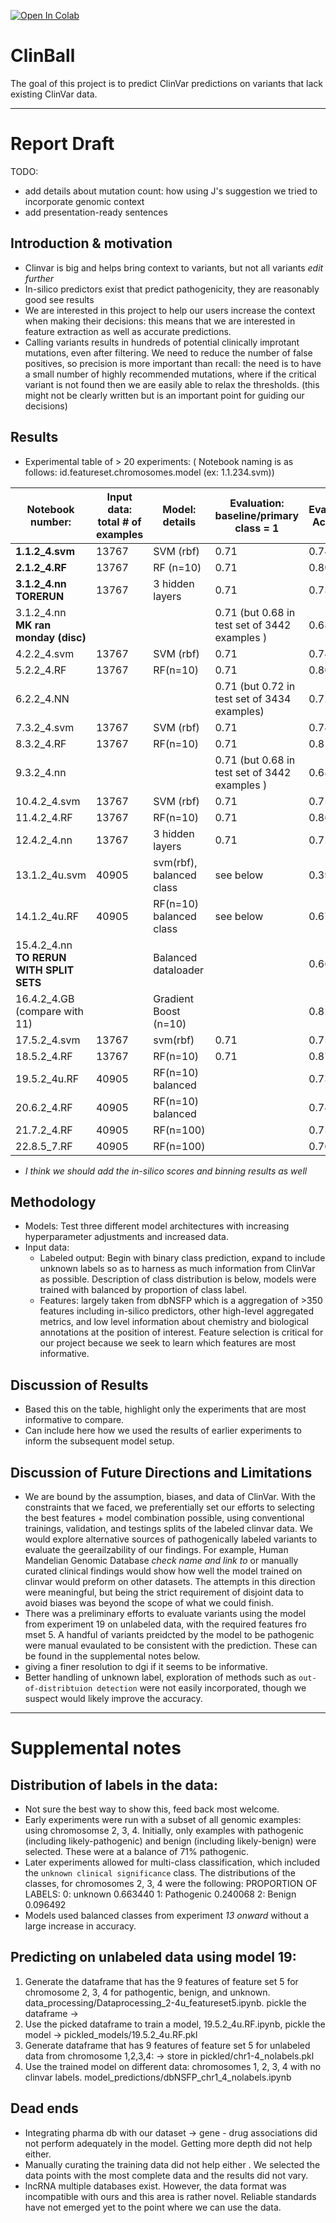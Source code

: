[![Open In Colab](https://colab.research.google.com/assets/colab-badge.svg)](https://colab.research.google.com/drive/1Ahv6rKT_1iJg3o93t9_sews-yafoBAsF#scrollTo=KmOp5bSsLvO1)

# ClinBall

The goal of this project is to predict ClinVar predictions on variants that lack existing ClinVar data. 

---
# Report Draft 
TODO:
 - add details about mutation count: how using J's suggestion we tried to incorporate genomic context
 - add presentation-ready sentences 

## Introduction & motivation
* Clinvar is big and helps bring context to variants, but not all variants *edit further* 
* In-silico predictors exist that predict pathogenicity, they are reasonably good see results
* We are interested in this project to help our users increase the context when making their decisions: this means
that we are interested in feature extraction as well as accurate predictions. 
* Calling variants results in hundreds of potential clinically improtant mutations, even after filtering. We need to reduce the number of false positives, so precision is more important than recall: the need is to have a small number of highly recommended mutations, where if the critical variant is not found then we are easily able to relax the thresholds. (this might not be clearly written but is an important point for guiding our decisions) 

## Results
* Experimental table of > 20 experiments: ( Notebook naming is as follows: id.featureset.chromosomes.model (ex: 1.1.234.svm))

| **Notebook number:**                         | **Input data: total # of examples** | **Model: details**       | **Evaluation: baseline/primary class = 1**    | **Evaluation: Accuracy** | **Evaluation: Precision** | **Evaluation: Recall ** | **Evaluation: F1** | **Evaluation: AUC** |
| -------------------------------------------- | ----------------------------------- | ------------------------ | --------------------------------------------- | ------------------------ | ------------------------- | ----------------------- | ------------------ | ------------------- |
| **1.1.2\_4.svm**                             | 13767                               | SVM (rbf)                | 0.71                                          | 0.74                     | 0.64                      | 0.16                    | 0.25               | 0.64                |
| **2.1.2\_4.RF**                              | 13767                               | RF (n=10)                | 0.71                                          | 0.80                     | 0.64                      | 0.65                    | 0.64               | 0.85                |
| **3.1.2\_4.nn TORERUN**                      | 13767                               | 3 hidden layers          | 0.71                                          | 0.73                     | 0.36                      | 0.5                     | 0.42               |                     |
| 3.1.2\_4.nn<br>**MK ran monday (disc)**      |                                     |                          | 0.71 (but 0.68 in test set of 3442 examples ) | 0.68                     | 0.0                       | 0.0                     | nan                |                     |
| 4.2.2\_4.svm                                 | 13767                               | SVM (rbf)                | 0.71                                          | 0.74                     | 0.65                      | 0.21                    | 0.32               | 0.62                |
| 5.2.2\_4.RF                                  | 13767                               | RF(n=10)                 | 0.71                                          | 0.80                     | 0.64                      | 0.63                    | 0.68               | 0.84                |
| 6.2.2\_4.NN                                  |                                     |                          | 0.71 (but 0.72 in test set of 3434 examples)  | 0.72\*                   | 0.0                       | 0.0                     | nan                |                     |
| 7.3.2\_4.svm                                 | 13767                               | SVM (rbf)                | 0.71                                          | 0.74                     | 0.68                      | 0.18                    | 0.0.28             | 0.70                |
| 8.3.2\_4.RF                                  | 13767                               | RF(n=10)                 | 0.71                                          | 0.81                     | 0.64                      | 0.68                    | 0.66               | 0.85                |
| 9.3.2\_4.nn                                  |                                     |                          | 0.71 (but 0.68 in test set of 3442 examples ) | 0.68                     |                           |                         |                    |                     |
| 10.4.2\_4.svm                                | 13767                               | SVM (rbf)                | 0.71                                          | 0.75                     | 0.76                      | 0.16                    | 0.27               | 0.69                |
| 11.4.2\_4.RF                                 | 13767                               | RF(n=10)                 | 0.71                                          | 0.86                     | 0.75                      | 0.74                    | 0.74               | 0.90                |
| 12.4.2\_4.nn                                 | 13767                               | 3 hidden layers          | 0.71                                          | 0.72                     | 0                         | 0                       | nan                |                     |
| 13.1.2\_4u.svm                               | 40905                               | svm(rbf), balanced class | see below                                     | 0.39                     | 0.80                      | 0.26                    | 0.39               |                     |
| 14.1.2\_4u.RF                                | 40905                               | RF(n=10) balanced class  | see below                                     | 0.67                     | 0.76                      | 0.77                    | 0.77               |                     |
| 15.4.2\_4.nn<br>**TO RERUN WITH SPLIT SETS** |                                     | Balanced dataloader      |                                               | 0.66                     | 0.47                      | 0.59                    | 0.56               |                     |
| 16.4.2\_4.GB (compare with 11)               |                                     | Gradient Boost (n=10)    |                                               | 0.82                     | 0.82                      | 0.47                    | 0.59               |                     |
| 17.5.2\_4.svm                                | 13767                               | svm(rbf)                 | 0.71                                          | 0.75                     | 0.76                      | 0.16                    | 0.27               | 0.69                |
| 18.5.2\_4.RF                                 | 13767                               | RF(n=10)                 | 0.71                                          | 0.87                     | 0.79                      | 0.73                    | 0.76               | 0.93                |
| 19.5.2\_4u.RF                                | 40905                               | RF(n=10) balanced        |                                               | 0.73                     | 0.77                      | 0.86                    | 0.81               |                     |
| 20.6.2\_4.RF                                 | 40905                               | RF(n=10) balanced        |                                               | 0.74                     | 0.78                      | 0.88                    | 0.82               |                     |
| 21.7.2\_4.RF                                 | 40905                               | RF(n=100)                |                                               | 0.75                     | 0.89                      | 0.78                    | 0.83               |                     |
| 22.8.5\_7.RF                                 | 40905                               | RF(n=100)                |                                               | 0.76                     | 0.77                      | 0.91                    | 0.84               |                     |



* *I think we should add the in-silico scores and binning results as well* 

## Methodology 
* Models: Test three different model architectures with increasing hyperparameter adjustments and increased data.
* Input data:
  - Labeled output: Begin with binary class prediction, expand to include unknown labels so as to harness as much information from ClinVar as possible. Description of class distribution is below, models were trained with balanced by proportion of class label. 
  - Features: largely taken from dbNSFP which is a aggregation of >350 features including in-silico predictors, other high-level aggregated metrics, and low level information about chemistry and biological annotations at the position of interest. Feature selection is critical for our project because we seek to learn which features are most informative.

## Discussion of Results
* Based this on the table, highlight only the experiments that are most informative to compare. 
* Can include here how we used the results of earlier experiments to inform the subsequent model setup.

## Discussion of Future Directions and Limitations 
* We are bound by the assumption, biases, and data of ClinVar. With the constraints that we faced, we preferentially set our efforts to selecting the best features + model combination possible, using conventional trainings, validation, and testings splits of the labeled clinvar data. We would explore alternative sources of pathogenically labeled variants to evaluate the geerailzability of our findings. For example, Human Mandelian Genomic Database *check name and link to* or manually curated clinical findings would show how well the model trained on clinvar would preform on other datasets. The attempts in this direction were meaningful, but being the strict requirement of disjoint data to avoid biases was beyond the scope of what we could finish. 
* There was a preliminary efforts to evaluate variants using the model from experiment 19 on unlabeled data, with the required features fro mset 5. A handful of variants preidcted by the model to be pathogenic were manual evaulated to be consistent with the prediction. These can be found in the supplemental notes below. 
* giving a finer resolution to dgi if it seems to be informative.
* Better handling of unknown label, exploration of methods such as `out-of-distribtuion detection` were not easily incorporated, though we suspect would likely improve the accuracy.



---
# Supplemental notes

## Distribution of labels in the data:
* Not sure the best way to show this, feed back most welcome. 
* Early experiments were run with a subset of all genomic examples: using chromosomse 2, 3, 4. Initially, only examples with pathogenic (including likely-pathogenic) and benign (including likely-benign) were selected. These were at a balance of 71% pathogenic. 
* Later experiments allowed for multi-class classification, which included the `unknown clinical significance` class. The distributions of the classes, for chromosomes 2, 3, 4 were the following: 
PROPORTION OF LABELS: 
0: unknown       0.663440 
1: Pathogenic    0.240068
2: Benign        0.096492
* Models used balanced classes from experiment *13 onward* without a large increase in accuracy. 

## Predicting on unlabeled data using model 19: 

1. Generate the dataframe that has the 9 features of feature set 5 for chromosome 2, 3, 4 for pathogentic, benign, and unknown. data_processing/Dataprocessing_2-4u_featureset5.ipynb. pickle the dataframe → 
2. Use the picked dataframe to train a model, 19.5.2_4u.RF.ipynb, pickle the model → pickled_models/19.5.2_4u.RF.pkl
3. Generate dataframe that has 9 features of feature set 5 for unlabeled data from chromosome 1,2,3,4: → store in pickled/chr1-4_nolabels.pkl
4. Use the trained model on different data: chromosomes 1, 2, 3, 4 with no clinvar labels. model_predictions/dbNSFP_chr1_4_nolabels.ipynb

## Dead ends

* Integrating pharma db with our dataset -> gene - drug associations did not perform adequately in the model. Getting more depth did not help either.
* Manually curating the training data did not help either . We selected the data points with the most complete data and the results did not vary.
*  lncRNA multiple databases exist. However, the data format was incompatible with ours and this area is rather novel. Reliable standards have not emerged yet to the point where we can use the data.